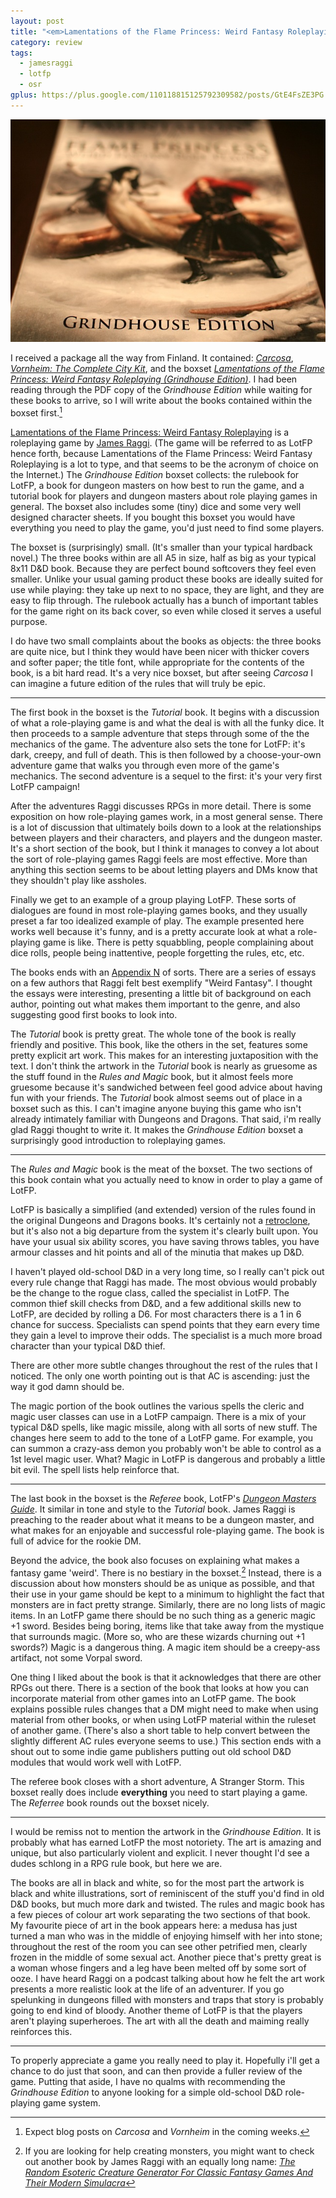 ```yaml
---
layout: post
title: "<em>Lamentations of the Flame Princess: Weird Fantasy Roleplaying (Grindhouse Edition)</em>"
category: review
tags:
  - jamesraggi
  - lotfp
  - osr
gplus: https://plus.google.com/110118815125792309582/posts/GtE4FsZE3PG
---
```


![Grindhouse Edition Boxset][grindhouse-boxset]

I received a package all the way from Finland. It contained: [_Carcosa_][1], [_Vornheim: The Complete City Kit_][2], and the boxset [_Lamentations of the Flame Princess: Weird Fantasy Roleplaying (Grindhouse Edition)_][3]. I had been reading through the PDF copy of the _Grindhouse Edition_ while waiting for these books to arrive, so I will write about the books contained within the boxset first.[^1]

[Lamentations of the Flame Princess: Weird Fantasy Roleplaying][4] is a roleplaying game by [James Raggi][5]. (The game will be referred to as LotFP hence forth, because Lamentations of the Flame Princess: Weird Fantasy Roleplaying is a lot to type, and that seems to be the acronym of choice on the Internet.) The _Grindhouse Edition_ boxset collects: the rulebook for LotFP, a book for dungeon masters on how best to run the game, and a tutorial book for players and dungeon masters about role playing games in general. The boxset also includes some (tiny) dice and some very well designed character sheets. If you bought this boxset you would have everything you need to play the game, you'd just need to find some players.

The boxset is (surprisingly) small. (It's smaller than your typical hardback novel.) The three books within are all A5 in size, half as big as your typical 8x11 D&D book. Because they are perfect bound softcovers they feel even smaller. Unlike your usual gaming product these books are ideally suited for use while playing: they take up next to no space, they are light, and they are easy to flip through. The rulebook actually has a bunch of important tables for the game right on its back cover, so even while closed it serves a useful purpose.

I do have two small complaints about the books as objects: the three books are quite nice, but I think they would have been nicer with thicker covers and softer paper; the title font, while appropriate for the contents of the book, is a bit hard read. It's a very nice boxset, but after seeing _Carcosa_ I can imagine a future edition of the rules that will truly be epic.

---

The first book in the boxset is the _Tutorial_ book. It begins with a discussion of what a role-playing game is and what the deal is with all the funky dice. It then proceeds to a sample adventure that steps through some of the the mechanics of the game. The adventure also sets the tone for LotFP: it's dark, creepy, and full of death. This is then followed by a choose-your-own adventure game that walks you through even more of the game's mechanics. The second adventure is a sequel to the first: it's your very first LotFP campaign!

After the adventures Raggi discusses RPGs in more detail. There is some exposition on how role-playing games work, in a most general sense. There is a lot of discussion that ultimately boils down to a look at the relationships between players and their characters, and players and the dungeon master. It's a short section of the book, but I think it manages to convey a lot about the sort of role-playing games Raggi feels are most effective. More than anything this section seems to be about letting players and DMs know that they shouldn't play like assholes.

Finally we get to an example of a group playing LotFP. These sorts of dialogues are found in most role-playing games books, and they usually preset a far too idealized example of play. The example presented here works well because it's funny, and is a pretty accurate look at what a role-playing game is like. There is petty squabbling, people complaining about dice rolls, people being inattentive, people forgetting the rules, etc, etc.

The books ends with an [Appendix N][7] of sorts. There are a series of essays on a few authors that Raggi felt best exemplify "Weird Fantasy". I thought the essays were interesting, presenting a little bit of background on each author, pointing out what makes them important to the genre, and also suggesting good first books to look into.

The _Tutorial_ book is pretty great. The whole tone of the book is really friendly and positive. This book, like the others in the set, features some pretty explicit art work. This makes for an interesting juxtaposition with the text. I don't think the artwork in the _Tutorial_ book is nearly as gruesome as the stuff found in the _Rules and Magic_ book, but it almost feels more gruesome because it's sandwiched between feel good advice about having fun with your friends. The _Tutorial_ book almost seems out of place in a boxset such as this. I can't imagine anyone buying this game who isn't already intimately familiar with Dungeons and Dragons. That said, i'm really glad Raggi thought to write it. It makes the _Grindhouse Edition_ boxset a surprisingly good introduction to roleplaying games.

---

The _Rules and Magic_ book is the meat of the boxset. The two sections of this book contain what you actually need to know in order to play a game of LotFP.

LotFP is basically a simplified (and extended) version of the rules found in the original Dungeons and Dragons books. It's certainly not a [retroclone][8], but it's also not a big departure from the system it's clearly built upon. You have your usual six ability scores, you have saving throws tables, you have armour classes and hit points and all of the minutia that makes up D&D.

I haven't played old-school D&D in a very long time, so I really can't pick out every rule change that Raggi has made. The most obvious would probably be the change to the rogue class, called the specialist in LotFP. The common thief skill checks from D&D, and a few additional skills new to LotFP, are decided by rolling a D6. For most characters there is a 1 in 6 chance for success. Specialists can spend points that they earn every time they gain a level to improve their odds. The specialist is a much more broad character than your typical D&D thief.

There are other more subtle changes throughout the rest of the rules that I noticed. The only one worth pointing out is that AC is ascending: just the way it god damn should be.

The magic portion of the book outlines the various spells the cleric and magic user classes can use in a LotFP campaign. There is a mix of your typical D&D spells, like magic missile, along with all sorts of new stuff. The changes here seem to add to the tone of a LotFP game. For example, you can summon a crazy-ass demon you probably won't be able to control as a 1st level magic user. What? Magic in LotFP is dangerous and probably a little bit evil. The spell lists help reinforce that.

---

The last book in the boxset is the _Referee_ book, LotFP's [_Dungeon Masters Guide_][9]. It similar in tone and style to the _Tutorial_ book. James Raggi is preaching to the reader about what it means to be a dungeon master, and what makes for an enjoyable and successful role-playing game. The book is full of advice for the rookie DM.

Beyond the advice, the book also focuses on explaining what makes a fantasy game 'weird'. There is no bestiary in the boxset.[^2] Instead, there is a discussion about how monsters should be as unique as possible, and that their use in your game should be kept to a minimum to highlight the fact that monsters are in fact pretty strange. Similarly, there are no long lists of magic items. In an LotFP game there should be no such thing as a generic magic +1 sword. Besides being boring, items like that take away from the mystique that surrounds magic. (More so, who are these wizards churning out +1 swords?) Magic is a dangerous thing. A magic item should be a creepy-ass artifact, not some Vorpal sword.

One thing I liked about the book is that it acknowledges that there are other RPGs out there. There is a section of the book that looks at how you can incorporate material from other games into an LotFP game. The book explains possible rules changes that a DM might need to make when using material from other books, or when using LotFP material within the ruleset of another game. (There's also a short table to help convert between the slightly different AC rules everyone seems to use.) This section ends with a shout out to some indie game publishers putting out old school D&D modules that would work well with LotFP.

The referee book closes with a short adventure, A Stranger Storm. This boxset really does include **everything** you need to start playing a game. The _Referree_ book rounds out the boxset nicely.

---

I would be remiss not to mention the artwork in the _Grindhouse Edition_. It is probably what has earned LotFP the most notoriety. The art is amazing and unique, but also particularly violent and explicit. I never thought I'd see a dudes schlong in a RPG rule book, but here we are.

The books are all in black and white, so for the most part the artwork is black and white illustrations, sort of reminiscent of the stuff you'd find in old D&D books, but much more dark and twisted. The rules and magic book has a few pieces of colour art work separating the two sections of that book. My favourite piece of art in the book appears here: a medusa has just turned a man who was in the middle of enjoying himself with her into stone; throughout the rest of the room you can see other petrified men, clearly frozen in the middle of some sexual act. Another piece that's pretty great is a woman whose fingers and a leg have been melted off by some sort of ooze. I have heard Raggi on a podcast talking about how he felt the art work presents a more realistic look at the life of an adventurer. If you go spelunking in dungeons filled with monsters and traps that story is probably going to end kind of bloody. Another theme of LotFP is that the players aren't playing superheroes. The art with all the death and maiming really reinforces this.

---

To properly appreciate a game you really need to play it. Hopefully i'll get a chance to do just that soon, and can then provide a fuller review of the game. Putting that aside, I have no qualms with recommending the _Grindhouse Edition_ to anyone looking for a simple old-school D&D role-playing game system.


[^1]: Expect blog posts on _Carcosa_ and _Vornheim_ in the coming weeks.

[^2]: If you are looking for help creating monsters, you might want to check out another book by James Raggi with an equally long name: [_The Random Esoteric Creature Generator For Classic Fantasy Games And Their Modern Simulacra_][10]


[1]: http://www.lotfp.com/RPG/products/carcosa
[2]: http://www.lotfp.com/RPG/products/vornheim
[3]: http://www.lotfp.com/RPG/products/lotfp-weird-fantasy-role-playing
[4]: http://www.lotfp.com/RPG/
[5]: http://www.lotfp.blogspot.com/
[6]: http://en.wikipedia.org/wiki/Long_s
[7]: http://www.digital-eel.com/blog/ADnD_reading_list.htm
[8]: http://www.goblinoidgames.com/labyrinthlord.html
[9]: http://en.wikipedia.org/wiki/Dungeon_Master's_Guide
[10]: http://www.goodman-games.com/4375preview.html
[Comments]: https://plus.google.com/110118815125792309582/posts/GtE4FsZE3PG
[grindhouse-boxset]: /assets/img/grindhouse-edition-boxset.jpg

